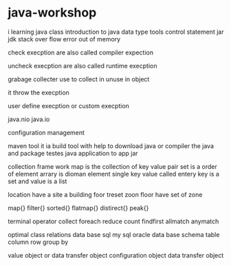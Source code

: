 # java-workshop
i learning java class 
introduction to java
data type
tools
control statement
jar
jdk
stack over flow error
out of memory

check execption are also called compiler expection

uncheck execption are also called runtime execption

grabage collecter use to collect in unuse in object 

it throw the execption

user define execption or custom execption

java.nio
java.io

configuration management

maven tool it ia build tool with help to download java or compiler the java and package testes java application to app jar


collection frame work
map is the collection of key value pair
set is a order of element
arrary is dioman element
single key value called entery
key is a set and value is a list

location have a site a building foor treset zoon floor have set of zone

map{}
filter{}
sorted{}
flatmap{}
distirect{}
peak{}

terminal operator
collect
foreach
reduce
count
findfirst
allmatch
anymatch

optimal class
relations data base
sql
my sql
oracle
data base  schema
table
column
row
group by

value object or data transfer  object
configuration object
data transfer object
